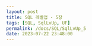 ```yaml
---
layout: post
title: SQL 레벨업 - 5장
tags: [SQL, SqlLvUp, UF]
permalink: /docs/SQL/SqlLvUp_5
date: 2023-07-22 23:48:00
---
```

